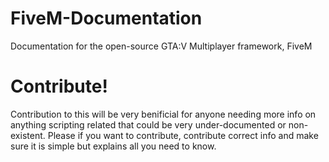 # FiveM-Documentation
Documentation for the open-source GTA:V Multiplayer framework, FiveM

# Contribute!
Contribution to this will be very benificial for anyone needing more info on anything scripting related that could be very under-documented or non-existent. Please if you want to contribute, contribute correct info and make sure it is simple but explains all you need to know.
